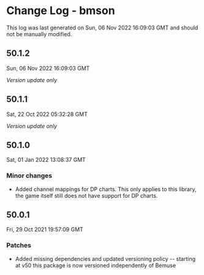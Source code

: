 # Change Log - bmson

This log was last generated on Sun, 06 Nov 2022 16:09:03 GMT and should not be manually modified.

## 50.1.2
Sun, 06 Nov 2022 16:09:03 GMT

_Version update only_

## 50.1.1
Sat, 22 Oct 2022 05:32:28 GMT

_Version update only_

## 50.1.0
Sat, 01 Jan 2022 13:08:37 GMT

### Minor changes

- Added channel mappings for DP charts. This only applies to this library, the game itself still does not have support for DP charts.

## 50.0.1
Fri, 29 Oct 2021 19:57:09 GMT

### Patches

- Added missing dependencies and updated versioning policy -- starting at v50 this package is now versioned independently of Bemuse

